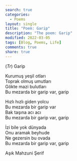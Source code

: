 ```yaml
---
search: true
categories: 
  - Poems
layout: single
title: "Poem: Garip"
description: "The poem: Garip"
modified: 2022-03-05
tags: [Blog, Poems, Life]
comments: true
share: true
---
```

(*Tr*)  Garip

Kurumuş yeşil otları  
Toprak olmuş umutları  
Gökte mazi bulutları  
Bu mezarda bir garip var, garip  

Hızlı hızlı giden yolcu  
Bu mezarda bir garip var  
Bak taşına acı acı  
Bu mezarda bir garip var, garip  

İzi bile yok dünyada  
Onu aramak beyhude  
Ne gezersin bu ovada  
Bu mezarda bir garip var, garip  


Aşık Mahzuni Şerif
